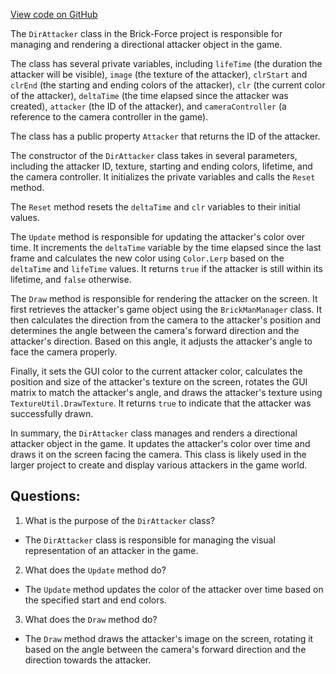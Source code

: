 [View code on GitHub](https://github.com/TieHaxJan/Brick-Force/Assembly-CSharp\DirAttacker.cs)

The `DirAttacker` class in the Brick-Force project is responsible for managing and rendering a directional attacker object in the game. 

The class has several private variables, including `lifeTime` (the duration the attacker will be visible), `image` (the texture of the attacker), `clrStart` and `clrEnd` (the starting and ending colors of the attacker), `clr` (the current color of the attacker), `deltaTime` (the time elapsed since the attacker was created), `attacker` (the ID of the attacker), and `cameraController` (a reference to the camera controller in the game).

The class has a public property `Attacker` that returns the ID of the attacker.

The constructor of the `DirAttacker` class takes in several parameters, including the attacker ID, texture, starting and ending colors, lifetime, and the camera controller. It initializes the private variables and calls the `Reset` method.

The `Reset` method resets the `deltaTime` and `clr` variables to their initial values.

The `Update` method is responsible for updating the attacker's color over time. It increments the `deltaTime` variable by the time elapsed since the last frame and calculates the new color using `Color.Lerp` based on the `deltaTime` and `lifeTime` values. It returns `true` if the attacker is still within its lifetime, and `false` otherwise.

The `Draw` method is responsible for rendering the attacker on the screen. It first retrieves the attacker's game object using the `BrickManManager` class. It then calculates the direction from the camera to the attacker's position and determines the angle between the camera's forward direction and the attacker's direction. Based on this angle, it adjusts the attacker's angle to face the camera properly.

Finally, it sets the GUI color to the current attacker color, calculates the position and size of the attacker's texture on the screen, rotates the GUI matrix to match the attacker's angle, and draws the attacker's texture using `TextureUtil.DrawTexture`. It returns `true` to indicate that the attacker was successfully drawn.

In summary, the `DirAttacker` class manages and renders a directional attacker object in the game. It updates the attacker's color over time and draws it on the screen facing the camera. This class is likely used in the larger project to create and display various attackers in the game world.
## Questions: 
 1. What is the purpose of the `DirAttacker` class?
- The `DirAttacker` class is responsible for managing the visual representation of an attacker in the game.

2. What does the `Update` method do?
- The `Update` method updates the color of the attacker over time based on the specified start and end colors.

3. What does the `Draw` method do?
- The `Draw` method draws the attacker's image on the screen, rotating it based on the angle between the camera's forward direction and the direction towards the attacker.